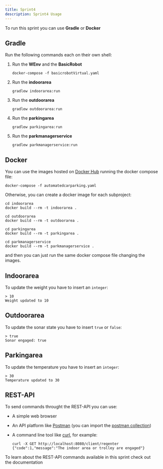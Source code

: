 ```yaml
---
title: Sprint4
description: Sprint4 Usage
---
```


To run this sprint you can use **Gradle** or **Docker**

## Gradle

Run the following commands each on their own shell:

1. Run the **WEnv** and the **BasicRobot**
   
   ```shell
   docker-compose -f basicrobotVirtual.yaml
   ```

2. Run the **indoorarea**
   
   ```shell
   gradlew indoorarea:run
   ```

3. Run the **outdoorarea**
   
   ```shell
   gradlew outdoorarea:run
   ```

4. Run the **parkingarea**
   
   ```shell
   gradlew parkingarea:run
   ```

5. Run the **parkmanagerservice**
   
   ```shell
   gradlew parkmanagerservice:run
   ```

## Docker

You can use the images hosted on [Docker Hub](https://hub.docker.com/u/sembravaqualcuno) running the docker compose file:

```shell
docker-compose -f automatedcarparking.yaml
```

Otherwise, you can create a docker image for each subproject:

```shell
cd indoorarea
docker build --rm -t indoorarea .

cd outdoorarea
docker build --rm -t outdoorarea .

cd parkingarea
docker build --rm -t parkingarea .

cd parkmanagerservice
docker build --rm -t parkmanagerservice .
```

and then you can just run the same docker compose file changing the images.

## Indoorarea

To update the weight you have to insert an `integer`:

```shell
> 10
Weight updated to 10
```

## Outdoorarea

To update the sonar state you have to insert `true` or `false`:

```shell
> true
Sonar engaged: true
```

## Parkingarea

To update the temperature you have to insert an `integer`:

```shell
> 30
Temperature updated to 30
```

## REST-API

To send commands throught the REST-API you can use:

- A simple web browser

- An API platform like [Postman](https://www.postman.com/) (you can import the [postman collection](../it.unibo.sembrava_qualcuno.sprint1/userDocs/Automated%20Car-Parking%20postman_collection.json))

- A command line tool like [curl](https://curl.se/), for example:
  
  ```shell
  curl -X GET http://localhost:8080/client/reqenter
  {"code":1,"message":"The indoor area or trolley are engaged"}
  ```

To learn about the REST-API commands available in this sprint check out the documentation
